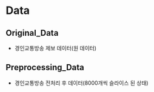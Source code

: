 # Data

## Original_Data
- 경인교통방송 제보 데이터(원 데이터)

## Preprocessing_Data
- 경인교통방송 전처리 후 데이터(8000개씩 슬라이스 된 상태)